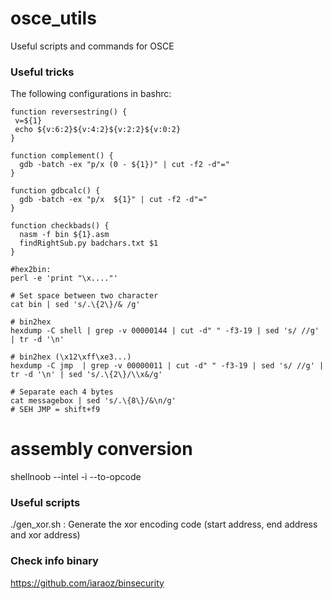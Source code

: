 # osce_utils
Useful scripts and commands for OSCE

### Useful tricks   
The following configurations in bashrc:  
```
function reversestring() {
 v=${1}
 echo ${v:6:2}${v:4:2}${v:2:2}${v:0:2}
}

function complement() {
  gdb -batch -ex "p/x (0 - ${1})" | cut -f2 -d"="
}

function gdbcalc() {
  gdb -batch -ex "p/x  ${1}" | cut -f2 -d"="
}

function checkbads() {
  nasm -f bin ${1}.asm  
  findRightSub.py badchars.txt $1
}  
```  

	#hex2bin:
	perl -e 'print "\x...."'

	# Set space between two character
	cat bin | sed 's/.\{2\}/& /g'

	# bin2hex
	hexdump -C shell | grep -v 00000144 | cut -d" " -f3-19 | sed 's/ //g' | tr -d '\n'

	# bin2hex (\x12\xff\xe3...)
	hexdump -C jmp  | grep -v 00000011 | cut -d" " -f3-19 | sed 's/ //g' | tr -d '\n' | sed 's/.\{2\}/\\x&/g'

    # Separate each 4 bytes
    cat messagebox | sed 's/.\{8\}/&\n/g'
    # SEH JMP = shift+f9 
 
   # assembly conversion  
   shellnoob --intel -i --to-opcode
    
 ### Useful scripts  
 ./gen_xor.sh   : Generate the xor encoding code (start address, end address and xor address)  
 ### Check info binary 
 https://github.com/iaraoz/binsecurity
    
